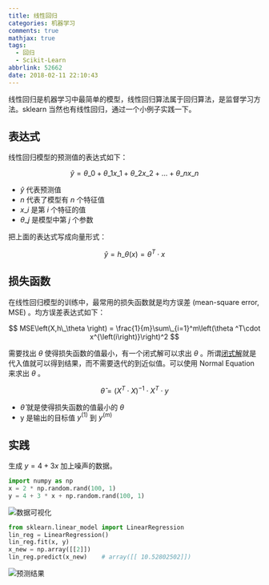 ```yaml
---
title: 线性回归
categories: 机器学习
comments: true
mathjax: true
tags:
  - 回归
  - Scikit-Learn
abbrlink: 52662
date: 2018-02-11 22:10:43
---
```


线性回归是机器学习中最简单的模型，线性回归算法属于回归算法，是监督学习方法。sklearn 当然也有线性回归，通过一个小例子实践一下。

<!--more-->

## 表达式

线性回归模型的预测值的表达式如下：

$$
\hat y = \theta \_0 + \theta \_1x\_1 + \theta \_2x\_2 + \dots + \theta \_nx\_n
$$

- $\hat y$ 代表预测值
- $n$ 代表了模型有 $n$ 个特征值
- $x\_i$ 是第 $i$ 个特征的值
- $\theta \_j$ 是模型中第 $j$ 个参数

把上面的表达式写成向量形式：

$$
\hat y = h\_\theta \left(x\right) = \theta ^T \cdot x
$$

## 损失函数

在线性回归模型的训练中，最常用的损失函数就是均方误差 (mean-square error, MSE) 。均方误差表达式如下：

$$
MSE\left(X,h\_\theta \right) = \frac{1}{m}\sum\_{i=1}^m\left(\theta ^T\cdot x^{\left(i\right)}\right)^2
$$

需要找出 $\theta$ 使得损失函数的值最小，有一个闭式解可以求出 $\theta$ 。所谓[闭式解](https://en.wikipedia.org/wiki/Closed-form_expression)就是代入值就可以得到结果，而不需要迭代的到近似值。可以使用 Normal Equation 来求出 $\theta$ 。

$$
\hat \theta = \left(X^T\cdot X\right)^{-1}\cdot X^T\cdot y
$$

- $\hat \theta$ 就是使得损失函数的值最小的 $\theta$
- y 是输出的目标值 $y^{\left(1\right)}$ 到 $y^{\left(m\right)}$

## 实践

生成 $y = 4 + 3x$ 加上噪声的数据。

```python
import numpy as np
x = 2 * np.random.rand(100, 1)
y = 4 + 3 * x + np.random.rand(100, 1)
```

![](randomly-generated-linear-dataset.svg "数据可视化")

```python
from sklearn.linear_model import LinearRegression
lin_reg = LinearRegression()
lin_reg.fit(x, y)
x_new = np.array([[2]])
lin_reg.predict(x_new)    # array([[ 10.52802502]])
```

![](Linear-Regression-model-predictions.svg "预测结果")
